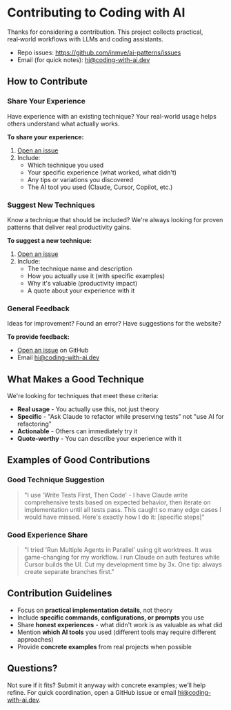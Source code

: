 # Contributing to Coding with AI

Thanks for considering a contribution. This project collects practical, real‑world workflows with LLMs and coding assistants.

  - Repo issues: https://github.com/inmve/ai-patterns/issues
  - Email (for quick notes): hi@coding-with-ai.dev
    
## How to Contribute

### Share Your Experience
Have experience with an existing technique? Your real-world usage helps others understand what actually works.

**To share your experience:**
1. [Open an issue](https://github.com/inmve/coding-with-ai/issues/new)
2. Include:
   - Which technique you used
   - Your specific experience (what worked, what didn't)
   - Any tips or variations you discovered
   - The AI tool you used (Claude, Cursor, Copilot, etc.)

### Suggest New Techniques
Know a technique that should be included? We're always looking for proven patterns that deliver real productivity gains.

**To suggest a new technique:**
1. [Open an issue](https://github.com/inmve/coding-with-ai/issues/new)
2. Include:
   - The technique name and description
   - How you actually use it (with specific examples)
   - Why it's valuable (productivity impact)
   - A quote about your experience with it

### General Feedback
Ideas for improvement? Found an error? Have suggestions for the website?

**To provide feedback:**
- [Open an issue](https://github.com/inmve/coding-with-ai/issues/new) on GitHub
- Email [hi@coding-with-ai.dev](mailto:hi@coding-with-ai.dev)

## What Makes a Good Technique

We're looking for techniques that meet these criteria:

- **Real usage** - You actually use this, not just theory
- **Specific** - "Ask Claude to refactor while preserving tests" not "use AI for refactoring"  
- **Actionable** - Others can immediately try it
- **Quote-worthy** - You can describe your experience with it

## Examples of Good Contributions

### Good Technique Suggestion
> "I use 'Write Tests First, Then Code' - I have Claude write comprehensive tests based on expected behavior, then iterate on implementation until all tests pass. This caught so many edge cases I would have missed. Here's exactly how I do it: [specific steps]"

### Good Experience Share
> "I tried 'Run Multiple Agents in Parallel' using git worktrees. It was game-changing for my workflow. I run Claude on auth features while Cursor builds the UI. Cut my development time by 3x. One tip: always create separate branches first."

## Contribution Guidelines

- Focus on **practical implementation details**, not theory
- Include **specific commands, configurations, or prompts** you use
- Share **honest experiences** - what didn't work is as valuable as what did
- Mention **which AI tools** you used (different tools may require different approaches)
- Provide **concrete examples** from real projects when possible

## Questions?

Not sure if it fits? Submit it anyway with concrete examples; we’ll help refine. For quick coordination, open a GitHub issue or email hi@coding-with-ai.dev.
